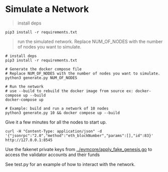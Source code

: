 # Simulate a Network

> install deps

```shell
pip3 install -r requirements.txt
```

> run the simulated network. Replace NUM_OF_NODES with the number of nodes you want to simulate.

```shell
# install deps
pip3 install -r requirements.txt

# Generate the docker compose file
# Replace NUM_OF_NODES with the number of nodes you want to simulate.
python3 generate.py NUM_OF_NODES

# Run the network
# use --build to rebuild the docker image from source ex: docker-compose up --build
docker-compose up

# Example: build and run a network of 10 nodes
python3 generate.py 10 && docker compose up --build
```

Give it a few minutes for all the nodes to start up.

```shell
curl -H "Content-Type: application/json" -d '{"jsonrpc":"2.0","method":"eth_blockNumber","params":[],"id":83}' http://127.0.0.1:8545
```

Use the fakenet private keys from [../evmcore/apply_fake_genesis.go](../evmcore/apply_fake_genesis.go) to access the validator accounts and their funds

See test.py for an example of how to interact with the network.
